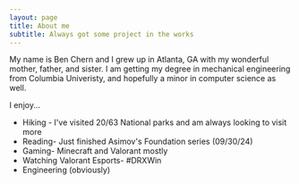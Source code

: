 ```yaml
---
layout: page
title: About me
subtitle: Always got some project in the works
---
```


My name is Ben Chern and I grew up in Atlanta, GA with my wonderful mother, father, and sister. I am getting my degree in mechanical engineering from Columbia Univeristy, and hopefully a minor in computer science as well. 

I enjoy...
- Hiking - I've visited 20/63 National parks and am always looking to visit more
- Reading- Just finished Asimov's Foundation series (09/30/24)
- Gaming- Minecraft and Valorant mostly
- Watching Valorant Esports- #DRXWin
- Engineering (obviously)
